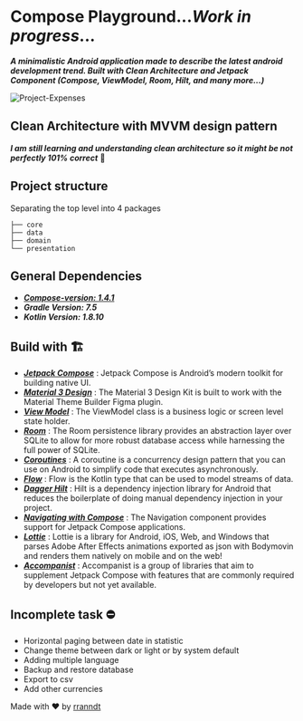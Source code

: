 # Compose Playground...***Work in progress***...
***A minimalistic Android application made to describe the latest android development trend. Built with Clean Architecture and Jetpack Component (Compose, ViewModel, Room, Hilt, and many more...)***

![Project-Expenses](https://user-images.githubusercontent.com/65359346/230407575-10f4a83e-0663-4b71-9fdd-0036bbfca752.png)

## Clean Architecture with MVVM design pattern
***I am still learning and understanding clean architecture so it might be not perfectly 101% correct*** :pray:

## Project structure

Separating the top level into 4 packages

```
├── core
├── data
├── domain
└── presentation
```

## General Dependencies
- <a href="https://developer.android.com/jetpack/compose">***Compose-version: 1.4.1***</a>
- ***Gradle Version: 7.5***
- ***Kotlin Version: 1.8.10***

## Build with :building_construction:	
- <a href="https://developer.android.com/jetpack/compose">***Jetpack Compose***</a> : Jetpack Compose is Android’s modern toolkit for building native UI.
- <a href="https://m3.material.io/">***Material 3 Design***</a> : The Material 3 Design Kit is built to work with the Material Theme Builder Figma plugin.
- <a href="https://developer.android.com/topic/libraries/architecture/viewmodel">***View Model***</a> : The ViewModel class is a business logic or screen level state holder. 
- <a href="https://developer.android.com/training/data-storage/room">***Room***</a> : The Room persistence library provides an abstraction layer over SQLite to allow for more robust database access while harnessing the full power of SQLite.
- <a href="https://kotlinlang.org/docs/coroutines-overview.html">***Coroutines***</a> : A coroutine is a concurrency design pattern that you can use on Android to simplify code that executes asynchronously.
- <a href="https://developer.android.com/kotlin/flow">***Flow***</a> : Flow is the Kotlin type that can be used to model streams of data.
- <a href="https://developer.android.com/training/dependency-injection/hilt-android">***Dagger Hilt***</a> : Hilt is a dependency injection library for Android that reduces the boilerplate of doing manual dependency injection in your project. 
- <a href="https://developer.android.com/jetpack/compose/navigation">***Navigating with Compose***</a> : The Navigation component provides support for Jetpack Compose applications.
- <a href="http://airbnb.io/lottie/#/android-compose">***Lottie***</a> : Lottie is a library for Android, iOS, Web, and Windows that parses Adobe After Effects animations exported as json with Bodymovin and renders them natively on mobile and on the web!
- <a href="https://github.com/google/accompanist">***Accompanist***</a> : Accompanist is a group of libraries that aim to supplement Jetpack Compose with features that are commonly required by developers but not yet available.

## Incomplete task :no_entry:
- Horizontal paging between date in statistic
- Change theme between dark or light or by system default
- Adding multiple language
- Backup and restore database
- Export to csv
- Add other currencies

<p>Made with ❤️ by <a href="https://www.instagram.com/rranndt/">rranndt</a></p>
